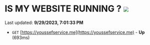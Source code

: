 # IS MY WEBSITE RUNNING ? [![](https://img.shields.io/static/v1?label=Sponsor&message=%E2%9D%A4&logo=GitHub&color=%23fe8e86)](https://github.com/sponsors/<username>)

Last updated: **9/29/2023, 7:01:33 PM**

- `GET` [https://youssefservice.me](https://youssefservice.me) - **Up** (693ms)
